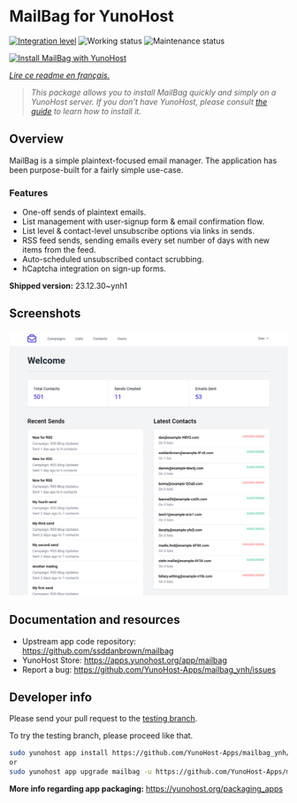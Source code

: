<!--
N.B.: This README was automatically generated by https://github.com/YunoHost/apps/tree/master/tools/README-generator
It shall NOT be edited by hand.
-->

# MailBag for YunoHost

[![Integration level](https://dash.yunohost.org/integration/mailbag.svg)](https://dash.yunohost.org/appci/app/mailbag) ![Working status](https://ci-apps.yunohost.org/ci/badges/mailbag.status.svg) ![Maintenance status](https://ci-apps.yunohost.org/ci/badges/mailbag.maintain.svg)

[![Install MailBag with YunoHost](https://install-app.yunohost.org/install-with-yunohost.svg)](https://install-app.yunohost.org/?app=mailbag)

*[Lire ce readme en français.](./README_fr.md)*

> *This package allows you to install MailBag quickly and simply on a YunoHost server.
If you don't have YunoHost, please consult [the guide](https://yunohost.org/#/install) to learn how to install it.*

## Overview

MailBag is a simple plaintext-focused email manager. The application has been purpose-built for a fairly simple use-case.

### Features

- One-off sends of plaintext emails.
- List management with user-signup form & email confirmation flow.
- List level & contact-level unsubscribe options via links in sends.
- RSS feed sends, sending emails every set number of days with new items from the feed.
- Auto-scheduled unsubscribed contact scrubbing.
- hCaptcha integration on sign-up forms.


**Shipped version:** 23.12.30~ynh1

## Screenshots

![Screenshot of MailBag](./doc/screenshots/screenshot.png)

## Documentation and resources

* Upstream app code repository: <https://github.com/ssddanbrown/mailbag>
* YunoHost Store: <https://apps.yunohost.org/app/mailbag>
* Report a bug: <https://github.com/YunoHost-Apps/mailbag_ynh/issues>

## Developer info

Please send your pull request to the [testing branch](https://github.com/YunoHost-Apps/mailbag_ynh/tree/testing).

To try the testing branch, please proceed like that.

``` bash
sudo yunohost app install https://github.com/YunoHost-Apps/mailbag_ynh/tree/testing --debug
or
sudo yunohost app upgrade mailbag -u https://github.com/YunoHost-Apps/mailbag_ynh/tree/testing --debug
```

**More info regarding app packaging:** <https://yunohost.org/packaging_apps>
